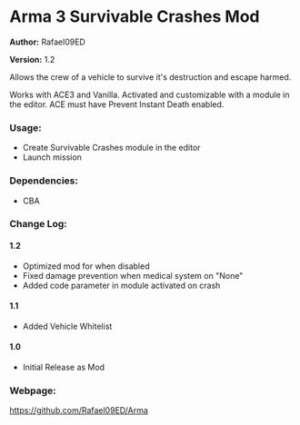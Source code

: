 # Arma 3 Survivable Crashes Mod

**Author:** Rafael09ED

**Version:** 1.2

Allows the crew of a vehicle to survive it's destruction and escape harmed. 

Works with ACE3 and Vanilla. Activated and customizable with a module in the editor.
ACE must have Prevent Instant Death enabled.

### Usage:

- Create Survivable Crashes module in the editor
- Launch mission

### Dependencies:

- CBA

### Change Log: 

#### 1.2

- Optimized mod for when disabled
- Fixed damage prevention when medical system on "None"
- Added code parameter in module activated on crash

#### 1.1

- Added Vehicle Whitelist

#### 1.0

- Initial Release as Mod

### Webpage: 

https://github.com/Rafael09ED/Arma